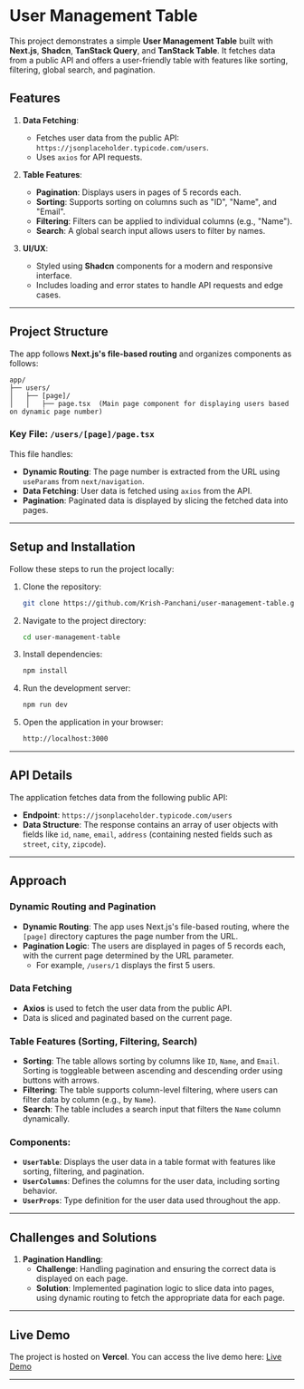 # User Management Table

This project demonstrates a simple **User Management Table** built with **Next.js**, **Shadcn**, **TanStack Query**, and **TanStack Table**. It fetches data from a public API and offers a user-friendly table with features like sorting, filtering, global search, and pagination.

## Features

1. **Data Fetching**:
   - Fetches user data from the public API: `https://jsonplaceholder.typicode.com/users`.
   - Uses `axios` for API requests.
   
2. **Table Features**:
   - **Pagination**: Displays users in pages of 5 records each.
   - **Sorting**: Supports sorting on columns such as "ID", "Name", and "Email".
   - **Filtering**: Filters can be applied to individual columns (e.g., "Name").
   - **Search**: A global search input allows users to filter by names.

3. **UI/UX**:
   - Styled using **Shadcn** components for a modern and responsive interface.
   - Includes loading and error states to handle API requests and edge cases.

---

## **Project Structure**

The app follows **Next.js's file-based routing** and organizes components as follows:

```
app/
├── users/
│   ├── [page]/
│   │   ├── page.tsx  (Main page component for displaying users based on dynamic page number)
```

### Key File: `/users/[page]/page.tsx`
This file handles:
- **Dynamic Routing**: The page number is extracted from the URL using `useParams` from `next/navigation`.
- **Data Fetching**: User data is fetched using `axios` from the API.
- **Pagination**: Paginated data is displayed by slicing the fetched data into pages.

---

## **Setup and Installation**

Follow these steps to run the project locally:

1. Clone the repository:
   ```bash
   git clone https://github.com/Krish-Panchani/user-management-table.git
   ```

2. Navigate to the project directory:
   ```bash
   cd user-management-table
   ```

3. Install dependencies:
   ```bash
   npm install
   ```

4. Run the development server:
   ```bash
   npm run dev
   ```

5. Open the application in your browser:
   ```bash
   http://localhost:3000
   ```

---

## **API Details**

The application fetches data from the following public API:

- **Endpoint**: `https://jsonplaceholder.typicode.com/users`
- **Data Structure**: The response contains an array of user objects with fields like `id`, `name`, `email`, `address` (containing nested fields such as `street`, `city`, `zipcode`).

---

## **Approach**

### **Dynamic Routing and Pagination**
- **Dynamic Routing**: The app uses Next.js's file-based routing, where the `[page]` directory captures the page number from the URL.
- **Pagination Logic**: The users are displayed in pages of 5 records each, with the current page determined by the URL parameter.
  - For example, `/users/1` displays the first 5 users.

### **Data Fetching**
- **Axios** is used to fetch the user data from the public API.
- Data is sliced and paginated based on the current page.

### **Table Features (Sorting, Filtering, Search)**
- **Sorting**: The table allows sorting by columns like `ID`, `Name`, and `Email`. Sorting is toggleable between ascending and descending order using buttons with arrows.
- **Filtering**: The table supports column-level filtering, where users can filter data by column (e.g., by `Name`).
- **Search**: The table includes a search input that filters the `Name` column dynamically.
  
### **Components**:
- **`UserTable`**: Displays the user data in a table format with features like sorting, filtering, and pagination.
- **`UserColumns`**: Defines the columns for the user data, including sorting behavior.
- **`UserProps`**: Type definition for the user data used throughout the app.

---

## **Challenges and Solutions**

1. **Pagination Handling**:
   - **Challenge**: Handling pagination and ensuring the correct data is displayed on each page.
   - **Solution**: Implemented pagination logic to slice data into pages, using dynamic routing to fetch the appropriate data for each page.

---

## **Live Demo**

The project is hosted on **Vercel**. You can access the live demo here: [Live Demo](https://user-management-table-tau.vercel.app/)

---

